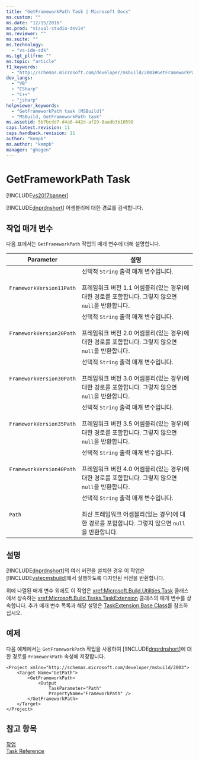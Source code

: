 ```yaml
---
title: "GetFrameworkPath Task | Microsoft Docs"
ms.custom: ""
ms.date: "12/15/2016"
ms.prod: "visual-studio-dev14"
ms.reviewer: ""
ms.suite: ""
ms.technology: 
  - "vs-ide-sdk"
ms.tgt_pltfrm: ""
ms.topic: "article"
f1_keywords: 
  - "http://schemas.microsoft.com/developer/msbuild/2003#GetFrameworkPath"
dev_langs: 
  - "VB"
  - "CSharp"
  - "C++"
  - "jsharp"
helpviewer_keywords: 
  - "GetFrameworkPath task [MSBuild]"
  - "MSBuild, GetFrameworkPath task"
ms.assetid: 5b7bcdd7-d4a0-442d-af29-8aadb3b10598
caps.latest.revision: 11
caps.handback.revision: 11
author: "kempb"
ms.author: "kempb"
manager: "ghogen"
---
```

# GetFrameworkPath Task
[!INCLUDE[vs2017banner](../code-quality/includes/vs2017banner.md)]

[!INCLUDE[dnprdnshort](../code-quality/includes/dnprdnshort_md.md)] 어셈블리에 대한 경로를 검색합니다.  
  
## 작업 매개 변수  
 다음 표에서는 `GetFrameworkPath` 작업의 매개 변수에 대해 설명합니다.  
  
|Parameter|설명|  
|---------------|--------|  
|`FrameworkVersion11Path`|선택적 `String` 출력 매개 변수입니다.<br /><br /> 프레임워크 버전 1.1 어셈블리\(있는 경우\)에 대한 경로를 포함합니다.  그렇지 않으면 `null`을 반환합니다.|  
|`FrameworkVersion20Path`|선택적 `String` 출력 매개 변수입니다.<br /><br /> 프레임워크 버전 2.0 어셈블리\(있는 경우\)에 대한 경로를 포함합니다.  그렇지 않으면 `null`을 반환합니다.|  
|`FrameworkVersion30Path`|선택적 `String` 출력 매개 변수입니다.<br /><br /> 프레임워크 버전 3.0 어셈블리\(있는 경우\)에 대한 경로를 포함합니다.  그렇지 않으면 `null`을 반환합니다.|  
|`FrameworkVersion35Path`|선택적 `String` 출력 매개 변수입니다.<br /><br /> 프레임워크 버전 3.5 어셈블리\(있는 경우\)에 대한 경로를 포함합니다.  그렇지 않으면 `null`을 반환합니다.|  
|`FrameworkVersion40Path`|선택적 `String` 출력 매개 변수입니다.<br /><br /> 프레임워크 버전 4.0 어셈블리\(있는 경우\)에 대한 경로를 포함합니다.  그렇지 않으면 `null`을 반환합니다.|  
|`Path`|선택적 `String` 출력 매개 변수입니다.<br /><br /> 최신 프레임워크 어셈블리\(있는 경우\)에 대한 경로를 포함합니다.  그렇지 않으면 `null`을 반환합니다.|  
  
## 설명  
 [!INCLUDE[dnprdnshort](../code-quality/includes/dnprdnshort_md.md)]의 여러 버전을 설치한 경우 이 작업은 [!INCLUDE[vstecmsbuild](../extensibility/internals/includes/vstecmsbuild_md.md)]에서 실행하도록 디자인된 버전을 반환합니다.  
  
 위에 나열된 매개 변수 외에도 이 작업은 <xref:Microsoft.Build.Utilities.Task> 클래스에서 상속하는 <xref:Microsoft.Build.Tasks.TaskExtension> 클래스의 매개 변수를 상속합니다.  추가 매개 변수 목록과 해당 설명은 [TaskExtension Base Class](../msbuild/taskextension-base-class.md)를 참조하십시오.  
  
## 예제  
 다음 예제에서는 `GetFrameworkPath` 작업을 사용하여 [!INCLUDE[dnprdnshort](../code-quality/includes/dnprdnshort_md.md)]에 대한 경로를 `FrameworkPath` 속성에 저장합니다.  
  
```  
<Project xmlns="http://schemas.microsoft.com/developer/msbuild/2003">  
    <Target Name="GetPath">  
        <GetFrameworkPath>  
            <Output  
                TaskParameter="Path"  
                PropertyName="FrameworkPath" />  
        </GetFrameworkPath>  
    </Target>  
</Project>  
```  
  
## 참고 항목  
 [작업](../msbuild/msbuild-tasks.md)   
 [Task Reference](../msbuild/msbuild-task-reference.md)